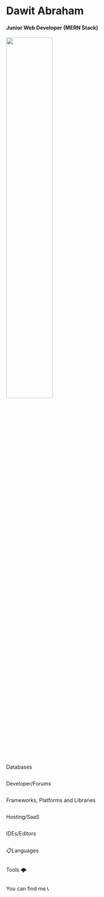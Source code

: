 # Dawit Abraham
<h4> Junior Web Developer (MERN Stack) </h4>
<img align="center" src="https://github-readme-stats.vercel.app/api?username=solo21-12&show_icons=true&theme=radical" width="50%" />
<div >
 <a href="https://portifolio-solo21-12.vercel.app">
<img alt="" src="https://img.shields.io/badge/Portfolio-%23000000.svg?style=for-the-badge&logo=firefox&logoColor=#FF7139"/>
</a>
<p>Databases</p>
<div style="display: flex;">
<img alt="" src="https://img.shields.io/badge/Firebase-039BE5?style=for-the-badge&logo=Firebase&logoColor=white"/>
<img alt="" src="https://img.shields.io/badge/MongoDB-%234ea94b.svg?style=for-the-badge&logo=mongodb&logoColor=white"/>
<img alt="" src="https://img.shields.io/badge/mysql-%2300f.svg?style=for-the-badge&logo=mysql&logoColor=white"/>
<img alt="" src="https://img.shields.io/badge/postgres-%23316192.svg?style=for-the-badge&logo=postgresql&logoColor=white"/>
<img alt="" src="https://img.shields.io/badge/sqlite-%2307405e.svg?style=for-the-badge&logo=sqlite&logoColor=white"/>
</div>
</div>
<p>Developer/Forums</p>
<div style="display: flex;">
<img alt="" src="https://img.shields.io/badge/LeetCode-000000?style=for-the-badge&logo=LeetCode&logoColor=#d16c06"/>
<img alt="" src="https://img.shields.io/badge/-Hackerrank-2EC866?style=for-the-badge&logo=HackerRank&logoColor=white"/>
<img alt="" src="https://img.shields.io/badge/-Stackoverflow-FE7A16?style=for-the-badge&logo=stack-overflow&logoColor=white"/>
</div>

<p>Frameworks, Platforms and Libraries</p>
<div style="display: flex;">
<img alt="" src="https://img.shields.io/badge/-AntDesign-%230170FE?style=for-the-badge&logo=ant-design&logoColor=white"/>
<img alt="" src="https://img.shields.io/badge/bootstrap-%23563D7C.svg?style=for-the-badge&logo=bootstrap&logoColor=white"/>
<img alt="" src="https://img.shields.io/badge/jquery-%230769AD.svg?style=for-the-badge&logo=jquery&logoColor=white"/>
<img alt="" src="https://img.shields.io/badge/Next-black?style=for-the-badge&logo=next.js&logoColor=white"/>
<img alt="" src="https://img.shields.io/badge/tailwindcss-%2338B2AC.svg?style=for-the-badge&logo=tailwind-css&logoColor=white"/>
<img alt="" src="https://img.shields.io/badge/react-%2320232a.svg?style=for-the-badge&logo=react&logoColor=%2361DAFB"/>
<img alt="" src="https://img.shields.io/badge/express.js-%23404d59.svg?style=for-the-badge&logo=express&logoColor=%2361DAFB"/>
</div>
<p>Hosting/SaaS</p>
<div style="display: flex;">
<img alt="" src="https://img.shields.io/badge/Cloudflare-F38020?style=for-the-badge&logo=Cloudflare&logoColor=white"/>
<img alt="" src="https://img.shields.io/badge/heroku-%23430098.svg?style=for-the-badge&logo=heroku&logoColor=white"/>
<img alt="" src="https://img.shields.io/badge/vercel-%23000000.svg?style=for-the-badge&logo=vercel&logoColor=white"/>
</div>
<p>IDEs/Editors</p>
<div style="display: flex;">
<img alt="" src="https://img.shields.io/badge/pycharm-143?style=for-the-badge&logo=pycharm&logoColor=black&color=black&labelColor=green"/>
<img alt="" src="https://img.shields.io/badge/Visual%20Studio-5C2D91.svg?style=for-the-badge&logo=visual-studio&logoColor=white"/>
</div>
<p> 📋Languages</p>
<div style="display: flex;">
<img alt="" src="https://img.shields.io/badge/c++-%2300599C.svg?style=for-the-badge&logo=c%2B%2B&logoColor=white"/>
<img alt="" src="https://img.shields.io/badge/html5-%23E34F26.svg?style=for-the-badge&logo=html5&logoColor=white"/>
<img alt="" src="https://img.shields.io/badge/python-3670A0?style=for-the-badge&logo=python&logoColor=ffdd54"/>
<img alt="" src="https://img.shields.io/badge/typescript-%23007ACC.svg?style=for-the-badge&logo=typescript&logoColor=white"/>
<img alt="" src="https://img.shields.io/badge/javascript-%23323330.svg?style=for-the-badge&logo=javascript&logoColor=%23F7DF1E"/>

</div>
<p>Tools 🌩</p>
<div style="display: flex;">
<img alt="" src="https://img.shields.io/badge/Prisma-3982CE?style=for-the-badge&logo=Prisma&logoColor=white"/>
<img alt="" src="https://img.shields.io/badge/yarn-%232C8EBB.svg?style=for-the-badge&logo=yarn&logoColor=white"/>
<img alt="" src="https://img.shields.io/badge/NPM-%23000000.svg?style=for-the-badge&logo=npm&logoColor=white"/>
<img alt="" src="https://img.shields.io/badge/docker-%230db7ed.svg?style=for-the-badge&logo=docker&logoColor=white"/>
<img alt="" src="https://img.shields.io/badge/-jest-%23C21325?style=for-the-badge&logo=jest&logoColor=white"/>
<img alt="" src="https://img.shields.io/badge/git-%23F05033.svg?style=for-the-badge&logo=git&logoColor=white"/>
<img alt="" src="https://img.shields.io/badge/github-%23121011.svg?style=for-the-badge&logo=github&logoColor=white"/>
</div>
<p>You can find me 📞</p>
<div style="display: flex;">
<a href="mailto:dawitabrham0021@outlook.com">
<img alt="" src="https://img.shields.io/badge/Gmail-D14836?style=for-the-badge&logo=gmail&logoColor=white"/>
</a>
<a href="https://www.instagram.com/dawit.xvii/">
<img alt="" src="https://img.shields.io/badge/Instagram-%23E4405F.svg?style=for-the-badge&logo=Instagram&logoColor=white"/>
</a>
<a href="https://www.linkedin.com/in/dawit-abrham-b6b465216/">
<img alt="" src="https://img.shields.io/badge/linkedin-%230077B5.svg?style=for-the-badge&logo=linkedin&logoColor=white"/>
</a>
<a href="https://t.me/Daviabr">
<img alt="" src="https://img.shields.io/badge/Telegram-2CA5E0?style=for-the-badge&logo=telegram&logoColor=white"/>
</a>

</div>






